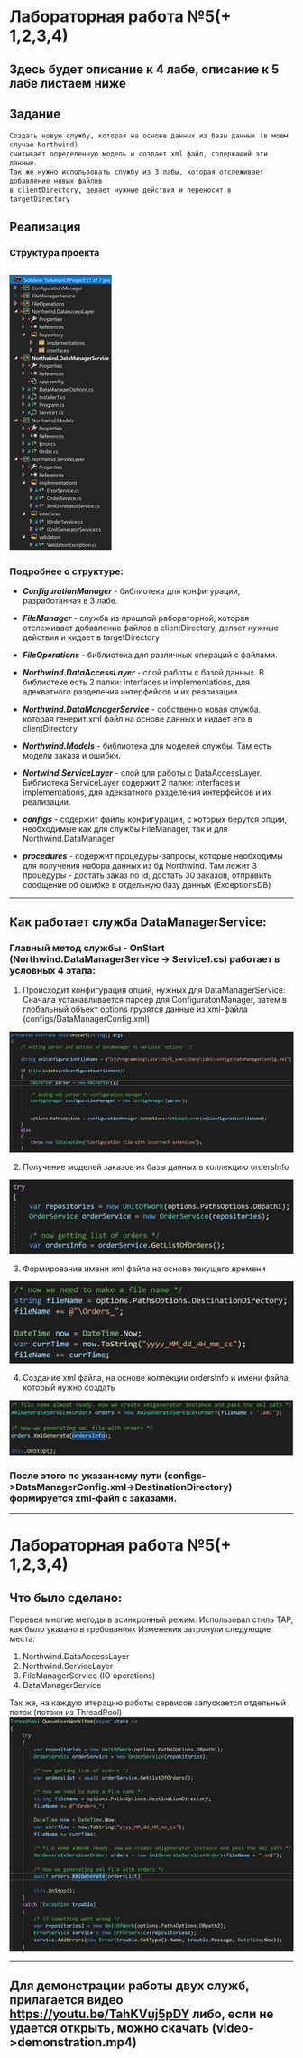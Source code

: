 # Лабораторная работа №5(+ 1,2,3,4)

## Здесь будет описание к 4 лабе, описание к 5 лабе листаем ниже
## Задание
```
Создать новую службу, которая на основе данных из базы данных (в моем случае Northwind) 
считывает определенную модель и создает xml файл, содержащий эти данные.
Так же нужно использовать службу из 3 лабы, которая отслеживает добавление новых файлов
в clientDirectory, делает нужные действия и переносит в targetDirectory
```

## Реализация
### Структура проекта
![Image alt](https://github.com/dmkrch/Labs/blob/master/third_sem/CSharp/lab5/images/projectStructure.png)
---

### Подробнее о структуре:
- ***ConfigurationManager*** - библиотека для конфигурации, разработанная в 3 лабе.

- ***FileManager*** - служба из прошлой рабораторной, которая отслеживает добавление файлов в clientDirectory, делает нужные действия и кидает в targetDirectory

- ***FileOperations*** - библиотека для различных операций с файлами.

- ***Northwind.DataAccessLayer*** - слой работы с базой данных. В библиотеке есть 2 папки: interfaces и implementations, для адекватного разделения интерфейсов и их реализации.

- ***Northwind.DataManagerService*** - собственно новая служба, которая генерит xml файл на основе данных и кидает его в clientDirectory

- ***Northwind.Models*** - библиотека для моделей службы. Там есть модели заказа и ошибки.

- ***Nortwind.ServiceLayer*** - слой для работы с DataAccessLayer. Библиотека ServiceLayer содержит 2 папки: interfaces и implementations, для адекватного разделения интерфейсов и их реализации.

- ***configs*** - содержит файлы конфигурации, с которых берутся опции, необходимые как для службы FileManager, так и для Northwind.DataManager

- ***procedures*** - содержит процедуры-запросы, которые необходимы для получения набора данных из бд Northwind. Там лежит 3 процедуры - достать заказ по id, достать 30 заказов, отправить сообщение об ошибке в отдельную базу данных (ExceptionsDB)
---
## Как работает служба DataManagerService:
### Главный метод службы - OnStart (Northwind.DataManagerService -> Service1.cs) работает в условных 4 этапа:

1. Происходит конфигурация опций, нужных для DataManagerService: Сначала
устанавливается парсер для ConfiguratonManager, затем в глобальный объект
options грузятся данные из xml-файла (configs/DataManagerConfig.xml)

![Image alt](https://github.com/dmkrch/Labs/blob/master/third_sem/CSharp/lab5/images/managerConfig.png)

2. Получение моделей заказов из базы данных в коллекцию ordersInfo

![Image alt](https://github.com/dmkrch/Labs/blob/master/third_sem/CSharp/lab5/images/gettingOrderList.png)

3. Формирование имени xml файла на основе текущего времени

![Image alt](https://github.com/dmkrch/Labs/blob/master/third_sem/CSharp/lab5/images/xmlFileName.png)

4. Создание xml файла, на основе коллекции ordersInfo и имени файла,
который нужно создать

![Image alt](https://github.com/dmkrch/Labs/blob/master/third_sem/CSharp/lab5/images/generateXml.png)

### После этого по указанному пути (configs->DataManagerConfig.xml->DestinationDirectory) формируется xml-файл с заказами.
---


# Лабораторная работа №5(+ 1,2,3,4)

## Что было сделано:
Перевел многие методы в асинхронный режим. Использовал стиль TAP, как было указано в требованиях
Изменения затронули следующие места:
1. Northwind.DataAccessLayer 
2. Northwind.ServiceLayer
3. FileManagerService (IO operations)
4. DataManagerService

Так же, на каждую итерацию работы сервисов запускается отдельный поток (потоки из ThreadPool)
![Image alt](https://github.com/dmkrch/Labs/blob/master/third_sem/CSharp/lab5/images/threadPool.png)

---
Для демонстрации работы двух служб, прилагается видео https://youtu.be/TahKVuj5pDY либо, если не удается открыть,
можно скачать (video->demonstration.mp4)
---
